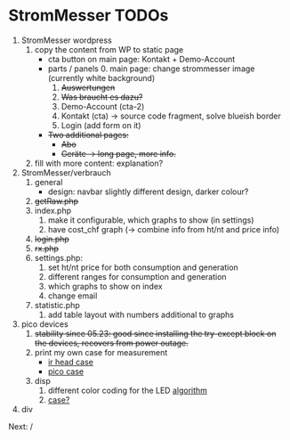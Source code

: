 # StromMesser TODOs

1. StromMesser wordpress
   1. copy the content from WP to static page
      * cta button on main page: Kontakt + Demo-Account
      * parts / panels
         0. main page: change strommesser image (currently white background)
         1. ~~Auswertungen~~
         2. ~~Was braucht es dazu?~~
         3. Demo-Account (cta-2)
         4. Kontakt (cta) -> source code fragment, solve blueish border
         5. Login (add form on it)
      * ~~Two additional pages:~~
         * ~~Abo~~
         * ~~Geräte -> long page, more info.~~
   1. fill with more content: explanation?
2. StromMesser/verbrauch
   1. general
      * design: navbar slightly different design, darker colour?
   2. ~~getRaw.php~~
   3. index.php
      1. make it configurable, which graphs to show (in settings)
      1. have cost_chf graph (-> combine info from ht/nt and price info)
   4. ~~login.php~~
   5. ~~rx.php~~
   6. settings.php:
      1. set ht/nt price for both consumption and generation 
      1. different ranges for consumption and generation
      1. which graphs to show on index
      1. change email
   7. statistic.php
      1. add table layout with numbers additional to graphs
3. pico devices
   1. ~~stability since 05.23: good since installing the try-except block on the devices, recovers from power outage.~~
   1. print my own case for measurement
      * [ir head case][irHeadCase]
      * [pico case][picoCase]
   1. disp
      1. different color coding for the LED [algorithm][hsvToRgb]
      1. [case?][displayCase]
4. div


Next: / 


[displayCase]: https://www.thingiverse.com/thing:4767008
[irHeadCase]: https://www.thingiverse.com/thing:3378332
[picoCase]: [https://www.thingiverse.com/thing:4895274]
[hsvToRgb]: [https://stackoverflow.com/questions/3018313/algorithm-to-convert-rgb-to-hsv-and-hsv-to-rgb-in-range-0-255-for-both]
